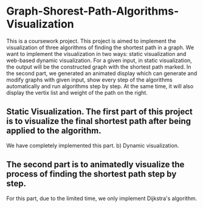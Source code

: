 # Graph-Shorest-Path-Algorithms-Visualization

This is a coursework project. This project is aimed to implement the visualization of three algorithms of finding the shortest path in a graph. 
We want to implement the visualization in two ways: static visualization and web-based dynamic visualization. 
For a given input, in static visualization, the output will be the constructed graph with the shortest path marked. 
In the second part, we generated an animated display which can generate and modify graphs with given input, show every step of the algorithms automatically and run algorithms step by step. 
At the same time, it will also display the vertix list and weight of the path on the right.

## Static Visualization. The first part of this project is to visualize the final shortest path after being applied to the algorithm. 
We have completely implemented this part. b) Dynamic visualization. 
## The second part is to animatedly visualize the process of finding the shortest path step by step. 
For this part, due to the limited time, we only implement Dijkstra's algorithm.
